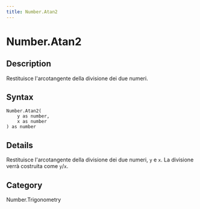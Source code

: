 ```yaml
---
title: Number.Atan2
---
```


# Number.Atan2


## Description

Restituisce l&#39;arcotangente della divisione dei due numeri.


## Syntax

```powerquery
Number.Atan2(
    y as number,
    x as number
) as number
```


## Details

Restituisce l'arcotangente della divisione dei due numeri, <code>y</code> e <code>x</code>. La divisione verrà costruita come <code>y</code>/<code>x</code>.



## Category
Number.Trigonometry
